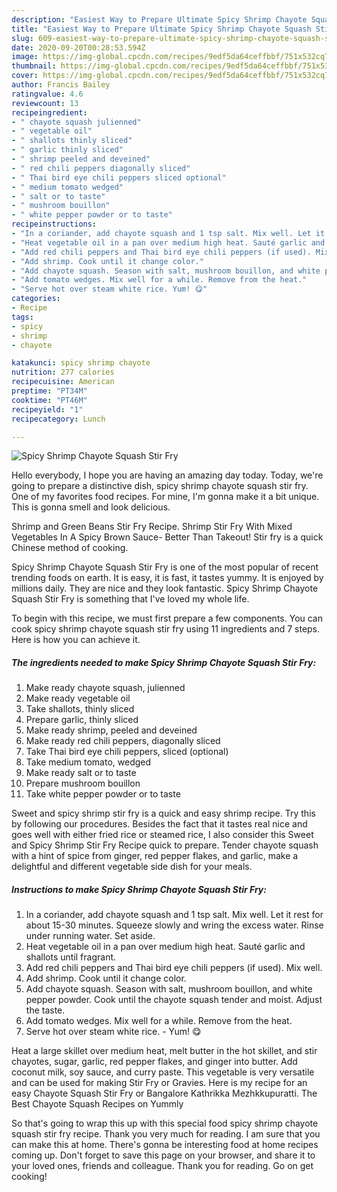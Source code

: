 ```yaml
---
description: "Easiest Way to Prepare Ultimate Spicy Shrimp Chayote Squash Stir Fry"
title: "Easiest Way to Prepare Ultimate Spicy Shrimp Chayote Squash Stir Fry"
slug: 609-easiest-way-to-prepare-ultimate-spicy-shrimp-chayote-squash-stir-fry
date: 2020-09-20T00:28:53.594Z
image: https://img-global.cpcdn.com/recipes/9edf5da64ceffbbf/751x532cq70/spicy-shrimp-chayote-squash-stir-fry-recipe-main-photo.jpg
thumbnail: https://img-global.cpcdn.com/recipes/9edf5da64ceffbbf/751x532cq70/spicy-shrimp-chayote-squash-stir-fry-recipe-main-photo.jpg
cover: https://img-global.cpcdn.com/recipes/9edf5da64ceffbbf/751x532cq70/spicy-shrimp-chayote-squash-stir-fry-recipe-main-photo.jpg
author: Francis Bailey
ratingvalue: 4.6
reviewcount: 13
recipeingredient:
- " chayote squash julienned"
- " vegetable oil"
- " shallots thinly sliced"
- " garlic thinly sliced"
- " shrimp peeled and deveined"
- " red chili peppers diagonally sliced"
- " Thai bird eye chili peppers sliced optional"
- " medium tomato wedged"
- " salt or to taste"
- " mushroom bouillon"
- " white pepper powder or to taste"
recipeinstructions:
- "In a coriander, add chayote squash and 1 tsp salt. Mix well. Let it rest for about 15-30 minutes. Squeeze slowly and wring the excess water. Rinse under running water. Set aside."
- "Heat vegetable oil in a pan over medium high heat. Sauté garlic and shallots until fragrant."
- "Add red chili peppers and Thai bird eye chili peppers (if used). Mix well."
- "Add shrimp. Cook until it change color."
- "Add chayote squash. Season with salt, mushroom bouillon, and white pepper powder. Cook until the chayote squash tender and moist. Adjust the taste."
- "Add tomato wedges. Mix well for a while. Remove from the heat."
- "Serve hot over steam white rice. Yum! 😋"
categories:
- Recipe
tags:
- spicy
- shrimp
- chayote

katakunci: spicy shrimp chayote 
nutrition: 277 calories
recipecuisine: American
preptime: "PT34M"
cooktime: "PT46M"
recipeyield: "1"
recipecategory: Lunch

---
```



![Spicy Shrimp Chayote Squash Stir Fry](https://img-global.cpcdn.com/recipes/9edf5da64ceffbbf/751x532cq70/spicy-shrimp-chayote-squash-stir-fry-recipe-main-photo.jpg)

Hello everybody, I hope you are having an amazing day today. Today, we're going to prepare a distinctive dish, spicy shrimp chayote squash stir fry. One of my favorites food recipes. For mine, I'm gonna make it a bit unique. This is gonna smell and look delicious.

Shrimp and Green Beans Stir Fry Recipe. Shrimp Stir Fry With Mixed Vegetables In A Spicy Brown Sauce- Better Than Takeout! Stir fry is a quick Chinese method of cooking.

Spicy Shrimp Chayote Squash Stir Fry is one of the most popular of recent trending foods on earth. It is easy, it is fast, it tastes yummy. It is enjoyed by millions daily. They are nice and they look fantastic. Spicy Shrimp Chayote Squash Stir Fry is something that I've loved my whole life.


To begin with this recipe, we must first prepare a few components. You can cook spicy shrimp chayote squash stir fry using 11 ingredients and 7 steps. Here is how you can achieve it.

<!--inarticleads1-->

##### The ingredients needed to make Spicy Shrimp Chayote Squash Stir Fry:

1. Make ready  chayote squash, julienned
1. Make ready  vegetable oil
1. Take  shallots, thinly sliced
1. Prepare  garlic, thinly sliced
1. Make ready  shrimp, peeled and deveined
1. Make ready  red chili peppers, diagonally sliced
1. Take  Thai bird eye chili peppers, sliced (optional)
1. Take  medium tomato, wedged
1. Make ready  salt or to taste
1. Prepare  mushroom bouillon
1. Take  white pepper powder or to taste


Sweet and spicy shrimp stir fry is a quick and easy shrimp recipe. Try this by following our procedures. Besides the fact that it tastes real nice and goes well with either fried rice or steamed rice, I also consider this Sweet and Spicy Shrimp Stir Fry Recipe quick to prepare. Tender chayote squash with a hint of spice from ginger, red pepper flakes, and garlic, make a delightful and different vegetable side dish for your meals. 

<!--inarticleads2-->

##### Instructions to make Spicy Shrimp Chayote Squash Stir Fry:

1. In a coriander, add chayote squash and 1 tsp salt. Mix well. Let it rest for about 15-30 minutes. Squeeze slowly and wring the excess water. Rinse under running water. Set aside.
1. Heat vegetable oil in a pan over medium high heat. Sauté garlic and shallots until fragrant.
1. Add red chili peppers and Thai bird eye chili peppers (if used). Mix well.
1. Add shrimp. Cook until it change color.
1. Add chayote squash. Season with salt, mushroom bouillon, and white pepper powder. Cook until the chayote squash tender and moist. Adjust the taste.
1. Add tomato wedges. Mix well for a while. Remove from the heat.
1. Serve hot over steam white rice. - Yum! 😋


Heat a large skillet over medium heat, melt butter in the hot skillet, and stir chayotes, sugar, garlic, red pepper flakes, and ginger into butter. Add coconut milk, soy sauce, and curry paste. This vegetable is very versatile and can be used for making Stir Fry or Gravies. Here is my recipe for an easy Chayote Squash Stir Fry or Bangalore Kathrikka Mezhkkupuratti. The Best Chayote Squash Recipes on Yummly 

So that's going to wrap this up with this special food spicy shrimp chayote squash stir fry recipe. Thank you very much for reading. I am sure that you can make this at home. There's gonna be interesting food at home recipes coming up. Don't forget to save this page on your browser, and share it to your loved ones, friends and colleague. Thank you for reading. Go on get cooking!
